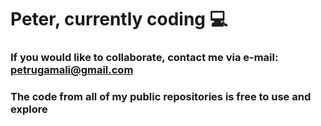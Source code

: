 # Peter, currently coding :computer:

### If you would like to collaborate, contact me via e-mail: **petrugamali@gmail.com**
### The code from all of my public repositories is free to use and explore
